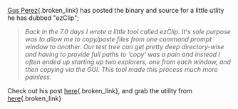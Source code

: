 [Gus Perez](http://blogs.msdn.com/gusperez/){.broken_link} has posted the binary and source for a little utlity he has dubbed "ezClip";

> _Back in the 7.0 days I wrote a little tool called ezClip. It's sole purpose was to allow me to copy/paste files from one command prompt window to another. Our test tree can get pretty deep directory-wise and having to provide full paths to &#8216;copy' was a pain and instead I often ended up starting up two explorers, one from each window, and then copying via the GUI. This tool made this process much more painless._

Check out his post [here](http://blogs.msdn.com/gusperez/archive/2004/03/08/86383.aspx){.broken_link}, and grab the utility from [here](http://blogs.msdn.com/gusperez/articles/86378.aspx){.broken_link}